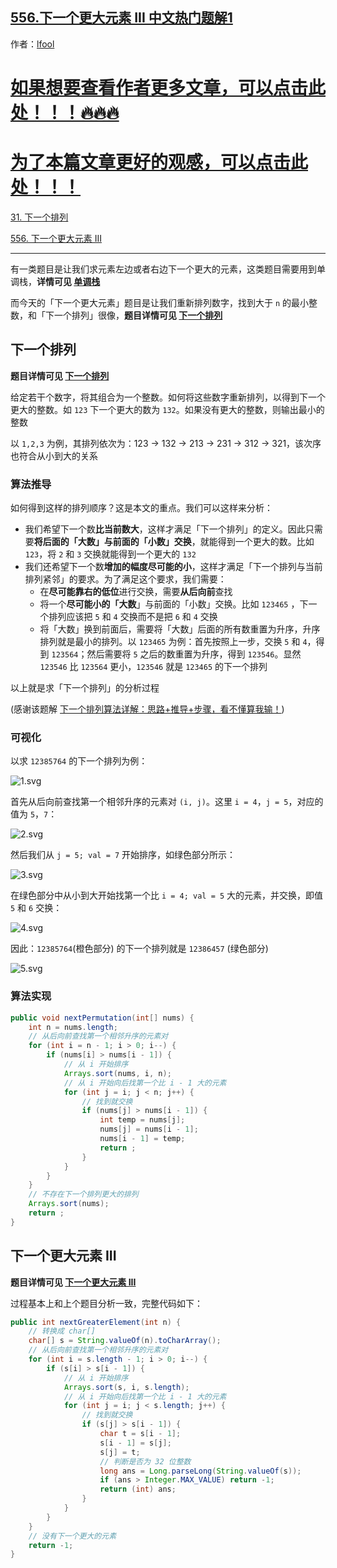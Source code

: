 ## [556.下一个更大元素 III 中文热门题解1](https://leetcode.cn/problems/next-greater-element-iii/solutions/100000/by-lfool-vi69)

作者：[lfool](https://leetcode.cn/u/lfool)

# [如果想要查看作者更多文章，可以点击此处！！！🔥🔥🔥](https://lfool.github.io/LFool-Notes/)

# [为了本篇文章更好的观感，可以点击此处！！！](https://lfool.github.io/LFool-Notes/algorithm/不一样的下一个更大元素.html)

[31. 下一个排列](https://leetcode.cn/problems/next-permutation/)

[556. 下一个更大元素 III](https://leetcode.cn/problems/next-greater-element-iii/)

---

有一类题目是让我们求元素左边或者右边下一个更大的元素，这类题目需要用到单调栈，**详情可见 [单调栈](https://lfool.github.io/LFool-Notes/algorithm/单调栈.html)**

而今天的「下一个更大元素」题目是让我们重新排列数字，找到大于 `n` 的最小整数，和「下一个排列」很像，**题目详情可见 [下一个排列](https://leetcode.cn/problems/next-permutation/)**

## 下一个排列

**题目详情可见 [下一个排列](https://leetcode.cn/problems/next-permutation/)**

给定若干个数字，将其组合为一个整数。如何将这些数字重新排列，以得到下一个更大的整数。如 `123` 下一个更大的数为 `132`。如果没有更大的整数，则输出最小的整数

以 `1,2,3` 为例，其排列依次为：123 -> 132 -> 213 -> 231 -> 312 -> 321，该次序也符合从小到大的关系

### 算法推导

如何得到这样的排列顺序？这是本文的重点。我们可以这样来分析：

- 我们希望下一个数**比当前数大**，这样才满足「下一个排列」的定义。因此只需要**将后面的「大数」与前面的「小数」交换**，就能得到一个更大的数。比如 `123`，将 `2` 和 `3` 交换就能得到一个更大的 `132`
- 我们还希望下一个数**增加的幅度尽可能的小**，这样才满足「下一个排列与当前排列紧邻」的要求。为了满足这个要求，我们需要：
    - 在**尽可能靠右的低位**进行交换，需要**从后向前**查找
    - 将一个**尽可能小的「大数**」与前面的「小数」交换。比如 `123465` ，下一个排列应该把 `5` 和 `4` 交换而不是把 `6` 和 `4` 交换
    - 将「大数」换到前面后，需要将「大数」后面的所有数重置为升序，升序排列就是最小的排列。以 `123465` 为例：首先按照上一步，交换 `5` 和 `4`，得到 `123564`；然后需要将 `5` 之后的数重置为升序，得到 `123546`。显然 `123546` 比 `123564` 更小，`123546` 就是 `123465` 的下一个排列

以上就是求「下一个排列」的分析过程

(感谢该题解 [下一个排列算法详解：思路+推导+步骤，看不懂算我输！](https://leetcode.cn/problems/next-permutation/solution/xia-yi-ge-pai-lie-suan-fa-xiang-jie-si-lu-tui-dao-/))

### 可视化

以求 `12385764` 的下一个排列为例：

![1.svg](https://pic.leetcode-cn.com/1656838528-BsyyIp-1.svg)


首先从后向前查找第一个相邻升序的元素对 `(i, j)`。这里 `i = 4`，`j = 5`，对应的值为 `5`，`7`：

![2.svg](https://pic.leetcode-cn.com/1656838535-jZdLrI-2.svg)


然后我们从 `j = 5; val = 7` 开始排序，如绿色部分所示：

![3.svg](https://pic.leetcode-cn.com/1656838542-CINhdo-3.svg)


在绿色部分中从小到大开始找第一个比 `i = 4; val = 5` 大的元素，并交换，即值 `5` 和 `6` 交换：

![4.svg](https://pic.leetcode-cn.com/1656838549-oALSly-4.svg)


因此：`12385764`(橙色部分) 的下一个排列就是 `12386457` (绿色部分)

![5.svg](https://pic.leetcode-cn.com/1656838556-xBPnGR-5.svg)


### 算法实现

```java
public void nextPermutation(int[] nums) {
    int n = nums.length;
    // 从后向前查找第一个相邻升序的元素对
    for (int i = n - 1; i > 0; i--) {
        if (nums[i] > nums[i - 1]) {
            // 从 i 开始排序
            Arrays.sort(nums, i, n);
            // 从 i 开始向后找第一个比 i - 1 大的元素
            for (int j = i; j < n; j++) {
                // 找到就交换
                if (nums[j] > nums[i - 1]) {
                    int temp = nums[j];
                    nums[j] = nums[i - 1];
                    nums[i - 1] = temp;
                    return ;
                }
            }
        }
    }
    // 不存在下一个排列更大的排列
    Arrays.sort(nums);
    return ;
}
```

## 下一个更大元素 III

**题目详情可见 [下一个更大元素 III](https://leetcode.cn/problems/next-greater-element-iii/)**

过程基本上和上个题目分析一致，完整代码如下：

```java
public int nextGreaterElement(int n) {
    // 转换成 char[]
    char[] s = String.valueOf(n).toCharArray();
    // 从后向前查找第一个相邻升序的元素对
    for (int i = s.length - 1; i > 0; i--) {
        if (s[i] > s[i - 1]) {
            // 从 i 开始排序
            Arrays.sort(s, i, s.length);
            // 从 i 开始向后找第一个比 i - 1 大的元素
            for (int j = i; j < s.length; j++) {
                // 找到就交换
                if (s[j] > s[i - 1]) {
                    char t = s[i - 1];
                    s[i - 1] = s[j];
                    s[j] = t;
                    // 判断是否为 32 位整数
                    long ans = Long.parseLong(String.valueOf(s));
                    if (ans > Integer.MAX_VALUE) return -1;
                    return (int) ans;
                }
            }
        }
    }
    // 没有下一个更大的元素
    return -1;
}
```